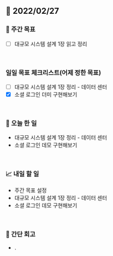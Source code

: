 ## 📅 2022/02/27


### 👏 주간 목표

- [ ] 대규모 시스템 설계 1장 읽고 정리

<br/>

### 일일 목표 체크리스트(어제 정한 목표)

- [ ] 대규모 시스템 설계 1장 정리 - 데이터 센터
- [x] 소셜 로그인 더미 구현해보기

<br/>

### 💯 오늘 한 일

- 대규모 시스템 설계 1장 정리 - 데이터 센터
- 소셜 로그인 데모 구현해보기

<br/>

### 📈 내일 할 일

- 주간 목표 설정
- 대규모 시스템 설계 1장 정리 - 데이터 센터
- 소셜 로그인 데모 구현해보기

<br/>

### 🤔 간단 회고

- .



 




 








